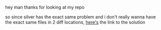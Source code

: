 hey man thanks for looking at my repo  

so since silver has the exact same problem and i don't really wanna have the exact same files in 2 diff locations, 
[here's](../silver/evilCows/RBlock.java) the link to the solution
